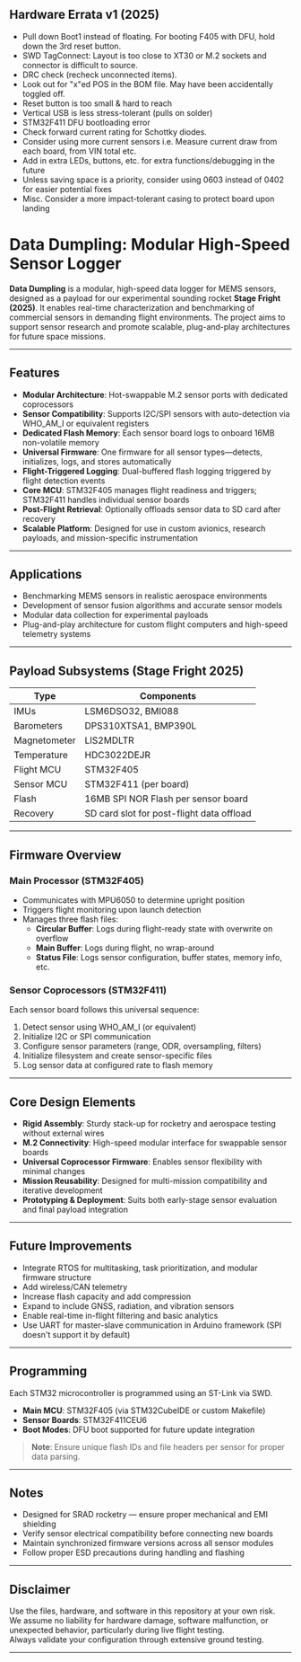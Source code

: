 ## Hardware Errata v1 (2025)

- Pull down Boot1 instead of floating. For booting F405 with DFU, hold down the 3rd reset button.
- SWD TagConnect: Layout is too close to XT30 or M.2 sockets and connector is difficult to source.
- DRC check (recheck unconnected items).
- Look out for "x"ed POS in the BOM file. May have been accidentally toggled off.
- Reset button is too small & hard to reach
- Vertical USB is less stress-tolerant (pulls on solder)
- STM32F411 DFU bootloading error
- Check forward current rating for Schottky diodes.
- Consider using more current sensors i.e. Measure current draw from each board, from VIN total etc.
- Add in extra LEDs, buttons, etc. for extra functions/debugging in the future
- Unless saving space is a priority, consider using 0603 instead of 0402 for easier potential fixes
- Misc. Consider a more impact-tolerant casing to protect board upon landing

# Data Dumpling: Modular High-Speed Sensor Logger

**Data Dumpling** is a modular, high-speed data logger for MEMS sensors, designed as a payload for our experimental sounding rocket **Stage Fright (2025)**. It enables real-time characterization and benchmarking of commercial sensors in demanding flight environments. The project aims to support sensor research and promote scalable, plug-and-play architectures for future space missions.

---

## Features

- **Modular Architecture**: Hot-swappable M.2 sensor ports with dedicated coprocessors  
- **Sensor Compatibility**: Supports I2C/SPI sensors with auto-detection via WHO_AM_I or equivalent registers  
- **Dedicated Flash Memory**: Each sensor board logs to onboard 16MB non-volatile memory  
- **Universal Firmware**: One firmware for all sensor types—detects, initializes, logs, and stores automatically  
- **Flight-Triggered Logging**: Dual-buffered flash logging triggered by flight detection events  
- **Core MCU**: STM32F405 manages flight readiness and triggers; STM32F411 handles individual sensor boards  
- **Post-Flight Retrieval**: Optionally offloads sensor data to SD card after recovery  
- **Scalable Platform**: Designed for use in custom avionics, research payloads, and mission-specific instrumentation  

---

## Applications

- Benchmarking MEMS sensors in realistic aerospace environments  
- Development of sensor fusion algorithms and accurate sensor models  
- Modular data collection for experimental payloads  
- Plug-and-play architecture for custom flight computers and high-speed telemetry systems  

---

## Payload Subsystems (Stage Fright 2025)

| Type        | Components                                    |
|-------------|-----------------------------------------------|
| IMUs        | LSM6DSO32, BMI088                              |
| Barometers  | DPS310XTSA1, BMP390L                           |
| Magnetometer| LIS2MDLTR                                      |
| Temperature | HDC3022DEJR                                    |
| Flight MCU  | STM32F405                                      |
| Sensor MCU  | STM32F411 (per board)                          |
| Flash       | 16MB SPI NOR Flash per sensor board           |
| Recovery    | SD card slot for post-flight data offload     |

---

## Firmware Overview

### Main Processor (STM32F405)
- Communicates with MPU6050 to determine upright position
- Triggers flight monitoring upon launch detection
- Manages three flash files:
  - **Circular Buffer**: Logs during flight-ready state with overwrite on overflow  
  - **Main Buffer**: Logs during flight, no wrap-around  
  - **Status File**: Logs sensor configuration, buffer states, memory info, etc.  

### Sensor Coprocessors (STM32F411)
Each sensor board follows this universal sequence:

1. Detect sensor using WHO_AM_I (or equivalent)  
2. Initialize I2C or SPI communication  
3. Configure sensor parameters (range, ODR, oversampling, filters)  
4. Initialize filesystem and create sensor-specific files  
5. Log sensor data at configured rate to flash memory  

---

## Core Design Elements

- **Rigid Assembly**: Sturdy stack-up for rocketry and aerospace testing without external wires 
- **M.2 Connectivity**: High-speed modular interface for swappable sensor boards  
- **Universal Coprocessor Firmware**: Enables sensor flexibility with minimal changes  
- **Mission Reusability**: Designed for multi-mission compatibility and iterative development  
- **Prototyping & Deployment**: Suits both early-stage sensor evaluation and final payload integration  

---

## Future Improvements

- Integrate RTOS for multitasking, task prioritization, and modular firmware structure
- Add wireless/CAN telemetry  
- Increase flash capacity and add compression  
- Expand to include GNSS, radiation, and vibration sensors  
- Enable real-time in-flight filtering and basic analytics
- Use UART for master-slave communication in Arduino framework (SPI doesn't support it by default)

---

## Programming

Each STM32 microcontroller is programmed using an ST-Link via SWD.

- **Main MCU**: STM32F405 (via STM32CubeIDE or custom Makefile)
- **Sensor Boards**: STM32F411CEU6
- **Boot Modes**: DFU boot supported for future update integration

> **Note**: Ensure unique flash IDs and file headers per sensor for proper data parsing.

---

## Notes

- Designed for SRAD rocketry — ensure proper mechanical and EMI shielding  
- Verify sensor electrical compatibility before connecting new boards  
- Maintain synchronized firmware versions across all sensor modules  
- Follow proper ESD precautions during handling and flashing  

---

## Disclaimer

Use the files, hardware, and software in this repository at your own risk.  
We assume no liability for hardware damage, software malfunction, or unexpected behavior, particularly during live flight testing.  
Always validate your configuration through extensive ground testing.

---

